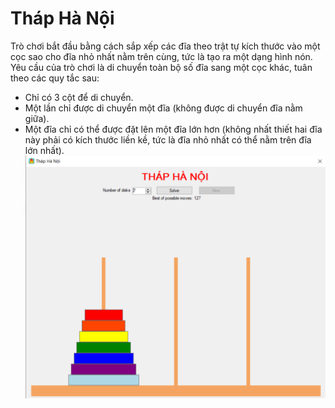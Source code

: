 # Tháp Hà Nội
Trò chơi bắt đầu bằng cách sắp xếp các đĩa theo trật tự kích thước vào một cọc sao cho đĩa nhỏ nhất nằm trên cùng, tức là tạo ra một dạng hình nón. Yêu cầu của trò chơi là di chuyển toàn bộ số đĩa sang một cọc khác, tuân theo các quy tắc sau:
 - Chỉ có 3 cột để di chuyển.
 - Một lần chỉ được di chuyển một đĩa (không được di chuyển đĩa nằm giữa).
 - Một đĩa chỉ có thể được đặt lên một đĩa lớn hơn (không nhất thiết hai đĩa này phải có kích thước liền kề, tức là đĩa nhỏ nhất có thể nằm trên đĩa lớn nhất).
![Giao diện](Screen.PNG)
